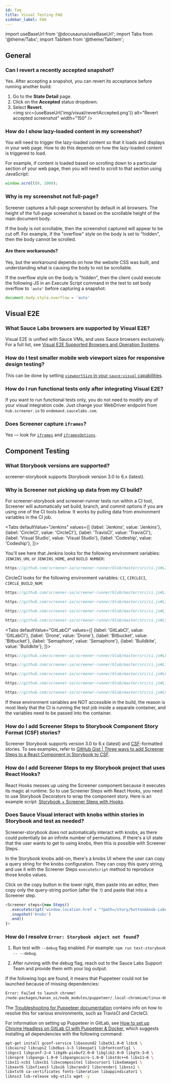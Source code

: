 ```yaml
---
id: faq
title: Visual Testing FAQ
sidebar_label: FAQ
---
```


import useBaseUrl from '@docusaurus/useBaseUrl';
import Tabs from '@theme/Tabs';
import TabItem from '@theme/TabItem';

## General

### Can I revert a recently accepted snapshot?
Yes. After accepting a snapshot, you can revert its acceptance before running another build:
1. Go to the **State Detail** page.
2. Click on the **Accepted** status dropdown.
3. Select **Revert**.<br/>
   <img src={useBaseUrl('img/visual/revertAccepted.png')} alt="Revert accepted screenshot" width="150" />

### How do I show lazy-loaded content in my screenshot?
You will need to trigger the lazy-loaded content so that it loads and displays in your web page. How to do this depends on how the lazy-loaded content is triggered to load.

For example, if content is loaded based on scrolling down to a particular section of your web page, then you will need to scroll to that section using JavaScript:

```js
window.scroll(0, 1000);
```

### Why is my screenshot not full-page?
Screener captures a full-page screenshot by default in all browsers. The height of the full-page screenshot is based on the scrollable height of the main document body.

If the body is not scrollable, then the screenshot captured will appear to be cut off. For example, if the "overflow" style on the body is set to "hidden", then the body cannot be scrolled.

#### Are there workarounds?
Yes, but the workaround depends on how the website CSS was built, and understanding what is causing the body to not be scrollable.

If the overflow style on the body is "hidden", then the client could execute the following JS in an Execute Script command in the test to set body overflow to `'auto'` before capturing a snapshot:

```js
document.body.style.overflow = 'auto'
```


## Visual E2E

### What Sauce Labs browsers are supported by Visual E2E?
Visual E2E is unified with Sauce VMs, and uses Sauce browsers exclusively. For a full list, see [Visual E2E Supported Browsers and Operation Systems](https://docs.saucelabs.com/visual/e2e-testing/supported-browsers).

### How do I test smaller mobile web viewport sizes for responsive design testing?
This can be done by setting [`viewportSize` in your `sauce:visual` capabilities](/visual/e2e-testing/commands-options/#saucevisual-capability-options).

### How do I run functional tests only after integrating Visual E2E?
If you want to run functional tests only, you do not need to modify any of your visual integration code. Just change your WebDriver endpoint from `hub.screener.io` to `ondemand.saucelabs.com`.

### Does Screener capture `iframes`?
Yes &#8212; look for [`iframes`](/visual/e2e-testing/commands-options) and [`iframesOptions`](/visual/e2e-testing/commands-options).



## Component Testing

### What Storybook versions are supported?
screener-storybook supports Storybook version 3.0 to 6.x (latest).

### Why is Screener not picking up data from my CI build?
For screener-storybook and screener-runner tests run within a CI tool, Screener will automatically set build, branch, and commit options if you are using one of the CI tools below. It works by pulling data from environment variables in the CI job.

<Tabs
  defaultValue="Jenkins"
  values={[
    {label: 'Jenkins', value: 'Jenkins'},
    {label: 'CircleCI', value: 'CircleCI'},
    {label: 'TravisCI', value: 'TravisCI'},
    {label: 'Visual Studio', value: 'Visual Studio'},
    {label: 'Codeship', value: 'Codeship'},
  ]}>

<TabItem value="Jenkins">

You'll see here that Jenkins looks for the following environment variables: `JENKINS_URL` or `JENKINS_HOME`, and `BUILD NUMBER`:

```js reference title="Screener Runner | Jenkins example"
https://github.com/screener-io/screener-runner/blob/master/src/ci.js#L23-L29
```

</TabItem>
<TabItem value="CircleCI">

CircleCI looks for the following environment variables: `CI`, `CIRCLECI`, `CIRCLE_BUILD_NUM`:

```js reference title="Screener Runner | CircleCI example"
https://github.com/screener-io/screener-runner/blob/master/src/ci.js#L31-L37
```

</TabItem>
<TabItem value="TravisCI">

```js reference title="Screener Runner | Travis CI example"
https://github.com/screener-io/screener-runner/blob/master/src/ci.js#L39-L52
```

</TabItem>
<TabItem value="Visual Studio">

```js reference title="Screener Runner | Visual Studio Team Services example"
https://github.com/screener-io/screener-runner/blob/master/src/ci.js#L102-L118
```

</TabItem>
<TabItem value="Codeship">

```js reference title="Screener Runner | Codeship example"
https://github.com/screener-io/screener-runner/blob/master/src/ci.js#L54-L60
```

</TabItem>
</Tabs>


<Tabs
  defaultValue="GitLabCI"
  values={[
    {label: 'GitLabCI', value: 'GitLabCI'},
    {label: 'Drone', value: 'Drone'},
    {label: 'Bitbucket', value: 'Bitbucket'},
    {label: 'Semaphore', value: 'Semaphore'},
    {label: 'Buildkite', value: 'Buildkite'},
  ]}>

<TabItem value="GitLabCI">

```js reference title="Screener Runner | GitLab CI example"
https://github.com/screener-io/screener-runner/blob/master/src/ci.js#L86-L92
```

</TabItem>
<TabItem value="Drone">

```js reference title="Screener Runner | Drone example"
https://github.com/screener-io/screener-runner/blob/master/src/ci.js#L70-L76
```

</TabItem>
<TabItem value="Bitbucket">

```js reference title="Screener Runner | Bitbucket Pipelines example"
https://github.com/screener-io/screener-runner/blob/master/src/ci.js#L62-L68
```

</TabItem>
<TabItem value="Semaphore">

```js reference title="Screener Runner | Semaphore example"
https://github.com/screener-io/screener-runner/blob/master/src/ci.js#L78-L84
```

</TabItem>
<TabItem value="Buildkite">

```js reference title="Screener Runner | Buildkite example"
https://github.com/screener-io/screener-runner/blob/master/src/ci.js#L94-L100
```

</TabItem>
</Tabs>

If these environment variables are NOT accessible in the build, the reason is most likely that the CI is running the test job inside a separate container, and the variables need to be passed into the container.

### How do I add Screener Steps to Storybook Component Story Format (CSF) stories?
Screener Storybook supports version 3.0 to 6.x (latest) and [CSF](https://storybook.js.org/docs/react/api/csf)-formatted stories. To see examples, refer to [GitHub Gist | Three ways to add Screener Steps to a React Component in Storybook to CSF](https://gist.github.com/screener-io/dfbd4b9aa5284e555ea83c936fc0b2ba).

### How do I add Screener Steps to my Storybook project that uses React Hooks?
React Hooks messes up using the Screener component because it executes its magic at runtime. So to use Screener Steps with React Hooks, you need to use Storybook Decorators to wrap the component story. Here is an example script: [Storybook + Screener Steps with Hooks](https://gist.github.com/screener-io/ada0e3c51137c907ba80728ad7fab23b).

### Does Sauce Visual interact with knobs within stories in Storybook and test as needed?
Screener-storybook does not automatically interact with knobs, as there could potentially be an infinite number of permutations. If there's a UI state that the user wants to get to using knobs, then this is possible with Screener Steps.

In the Storybook knobs add-on, there's a knobs UI where the user can copy a query string for the knobs configuration. They can copy this query string, and use it with the Screener Steps `executeScript` method to reproduce those knobs values.

Click on the copy button in the lower right, then paste into an editor, then copy only the query-string portion (after the `?`) and paste that into a Screener step.

```js title="Example"
<Screener steps={new Steps()
  .executeScript('window.location.href = "?path=/story/button&knob-Label=works"')
  .snapshot('Knobs')
  .end()
}>
```

### How do I resolve `Error: Storybook object not found`?

1. Run test with `--debug` flag enabled. For example: `npm run test-storybook -- --debug`.

2. After running with the debug flag, reach out to the Sauce Labs Support Team and provide them with your log output.

If the following logs are found, it means that Puppeteer could not be launched because of missing dependencies:
  ```txt
  Error: Failed to launch chrome!
  /node-packages/kanan_ui/node_modules/puppeteer/.local-chromium/linux-662092/chrome-linux/chrome: error while loading shared libraries: libX11-xcb.so.1: cannot open shared object file: No such file or directory
  ```

The [Troubleshooting for Puppeteer documentation](https://github.com/puppeteer/puppeteer/blob/main/docs/troubleshooting.md) contains info on how to resolve this for various environments, such as TravisCI and CircleCI.

For information on setting up Puppeteer in GitLab, see [How to set up Chrome Headless on GitLab CI with Puppeteer & Docker](https://ali-dev.medium.com/how-to-setup-chrome-headless-on-gitlab-ci-with-puppeteer-docker-fbb562cbaee1), which suggests installing all dependencies with the following command:

```bash
apt-get install gconf-service libasound2 libatk1.0–0 libc6 \
libcairo2 libcups2 libdbus-1–3 libexpat1 libfontconfig1 \
libgcc1 libgconf-2–4 libgdk-pixbuf2.0–0 libglib2.0–0 libgtk-3–0 \
libnspr4 libpango-1.0–0 libpangocairo-1.0–0 libstdc++6 libx11–6 \
libx11-xcb1 libxcb1 libxcomposite1 libxcursor1 libxdamage1 \
libxext6 libxfixes3 libxi6 libxrandr2 libxrender1 libxss1 \
libxtst6 ca-certificates fonts-liberation libappindicator1 \
libnss3 lsb-release xdg-utils wget -y
```
